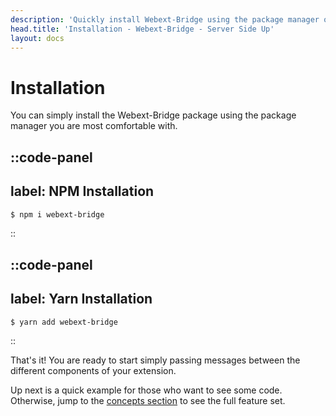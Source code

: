 ```yaml
---
description: 'Quickly install Webext-Bridge using the package manager of your choice.'
head.title: 'Installation - Webext-Bridge - Server Side Up'
layout: docs
---
```


# Installation

You can simply install the Webext-Bridge package using the package manager you are most comfortable with.

::code-panel
---
label: NPM Installation
---
```bash
$ npm i webext-bridge
```
::

::code-panel
---
label: Yarn Installation
---
```bash
$ yarn add webext-bridge
```
::

That's it! You are ready to start simply passing messages between the different components of your extension.

Up next is a quick example for those who want to see some code. Otherwise, jump to the [concepts section](/docs/guide/concepts) to see the full feature set.